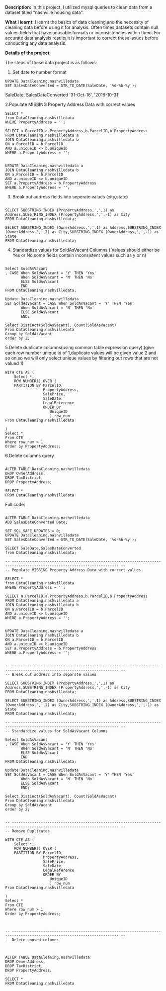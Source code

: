<b>Description:</b>
In this project, I utilized mysql queries to clean data from a dataset titled "nashville housing data". 


<b>What I learnt:</b>
I learnt the basics of data cleaning,and the necessity of cleaning data before using it for analysis. Often times,datasets contain null values,fields that have unusable formats or inconsistencies within them. For accurate data analysis results,it is important to correct these issues before conducting any data analysis.

<b>Details of the project:</b>

The steps of these data project is as follows:

1. Set date to number format 

```
UPDATE DataCleaning.nashvilledata
SET SalesDateConverted = STR_TO_DATE(SaleDate, '%d-%b-%y');
```

SaleDate, SalesDateConverted
'31-Oct-16', '2016-10-31'


2.Populate MISSING Property Address Data with correct values 

```
SELECT *
from DataCleaning.nashvilledata
WHERE PropertyAddress = '';

SELECT a.ParcelID,a.PropertyAddress,b.ParcelID,b.PropertyAddress
FROM DataCleaning.nashvilledata a
JOIN DataCleaning.nashvilledata b
ON a.ParcelID = b.ParcelID
AND a.uniqueID <> b.uniqueID
WHERE a.PropertyAddress = '';


UPDATE DataCleaning.nashvilledata a
JOIN DataCleaning.nashvilledata b
ON a.ParcelID = b.ParcelID
AND a.uniqueID <> b.uniqueID
SET a.PropertyAddress = b.PropertyAddress
WHERE a.PropertyAddress = '';

```

3. Break out address fields into seperate values (city,state)

```

SELECT SUBSTRING_INDEX (PropertyAddress,',',1) as Address,SUBSTRING_INDEX (PropertyAddress,',',-1) as City
FROM DataCleaning.nashvilledata;

SELECT SUBSTRING_INDEX (OwnerAddress,',',1) as Address,SUBSTRING_INDEX (OwnerAddress,',',2) as City,SUBSTRING_INDEX (OwnerAddress,',',-1) as State
FROM DataCleaning.nashvilledata;

```

4. Standardize values for SoldAsVacant Columns ( Values should either be Yes or No,some fields contain inconsistent values such as y or n)

```

Select SoldAsVacant
, CASE When SoldAsVacant = 'Y' THEN 'Yes'
	   When SoldAsVacant = 'N' THEN 'No'
	   ELSE SoldAsVacant
	   END
FROM DataCleaning.nashvilledata;

Update DataCleaning.nashvilledata
SET SoldAsVacant = CASE When SoldAsVacant = 'Y' THEN 'Yes'
	   When SoldAsVacant = 'N' THEN 'No'
	   ELSE SoldAsVacant
	   END;
       
Select Distinct(SoldAsVacant), Count(SoldAsVacant)
From DataCleaning.nashvilledata
Group by SoldAsVacant
order by 2;

```

5.Delete duplicate columns(using common table expression query) (give each row number unique id of 1,duplicate values will be given value 2 and so on,so we will only select unique values by filtering out rows that are not valued 1)


```
WITH CTE AS (
    Select *,
	ROW_NUMBER() OVER (
	PARTITION BY ParcelID,
				 PropertyAddress,
				 SalePrice,
				 SaleDate,
				 LegalReference
				 ORDER BY
					UniqueID
					) row_num
From DataCleaning.nashvilledata

)
Select *	
From CTE
Where row_num > 1
Order by PropertyAddress;
```

6.Delete columns query

```

ALTER TABLE DataCleaning.nashvilledata
DROP OwnerAddress,
DROP TaxDistrict,
DROP PropertyAddress;

SELECT * 
FROM DataCleaning.nashvilledata

```



Full code:
```

ALTER TABLE DataCleaning.nashvilledata
ADD SalesDateConverted Date;

SET SQL_SAFE_UPDATES = 0;
UPDATE DataCleaning.nashvilledata
SET SalesDateConverted = STR_TO_DATE(SaleDate, '%d-%b-%y');

SELECT SaleDate,SalesDateConverted
from DataCleaning.nashvilledata;

-- ---------------------------------------------------------------------------------------------------------------------- --
-- Populate MISSING Property Address Data with correct values

SELECT *
from DataCleaning.nashvilledata
WHERE PropertyAddress = '';

SELECT a.ParcelID,a.PropertyAddress,b.ParcelID,b.PropertyAddress
FROM DataCleaning.nashvilledata a
JOIN DataCleaning.nashvilledata b
ON a.ParcelID = b.ParcelID
AND a.uniqueID <> b.uniqueID
WHERE a.PropertyAddress = '';


UPDATE DataCleaning.nashvilledata a
JOIN DataCleaning.nashvilledata b
ON a.ParcelID = b.ParcelID
AND a.uniqueID <> b.uniqueID
SET a.PropertyAddress = b.PropertyAddress
WHERE a.PropertyAddress = '';


-- ---------------------------------------------------------------------------------------------------------------------- --
-- Break out address into separate values

SELECT SUBSTRING_INDEX (PropertyAddress,',',1) as Address,SUBSTRING_INDEX (PropertyAddress,',',-1) as City
FROM DataCleaning.nashvilledata;

SELECT SUBSTRING_INDEX (OwnerAddress,',',1) as Address,SUBSTRING_INDEX (OwnerAddress,',',2) as City,SUBSTRING_INDEX (OwnerAddress,',',-1) as State
FROM DataCleaning.nashvilledata;

-- ---------------------------------------------------------------------------------------------------------------------- --
-- Standardize values for SoldAsVacant Columns

Select SoldAsVacant
, CASE When SoldAsVacant = 'Y' THEN 'Yes'
	   When SoldAsVacant = 'N' THEN 'No'
	   ELSE SoldAsVacant
	   END
FROM DataCleaning.nashvilledata;

Update DataCleaning.nashvilledata
SET SoldAsVacant = CASE When SoldAsVacant = 'Y' THEN 'Yes'
	   When SoldAsVacant = 'N' THEN 'No'
	   ELSE SoldAsVacant
	   END;
       
Select Distinct(SoldAsVacant), Count(SoldAsVacant)
From DataCleaning.nashvilledata
Group by SoldAsVacant
order by 2;


-- ---------------------------------------------------------------------------------------------------------------------- --
-- Remove Duplicates

WITH CTE AS (
    Select *,
	ROW_NUMBER() OVER (
	PARTITION BY ParcelID,
				 PropertyAddress,
				 SalePrice,
				 SaleDate,
				 LegalReference
				 ORDER BY
					UniqueID
					) row_num
From DataCleaning.nashvilledata

)
Select *	
From CTE
Where row_num > 1
Order by PropertyAddress;



-- ---------------------------------------------------------------------------------------------------------------------- --
-- Delete unused columns



ALTER TABLE DataCleaning.nashvilledata
DROP OwnerAddress,
DROP TaxDistrict,
DROP PropertyAddress;

SELECT * 
FROM DataCleaning.nashvilledata



```
